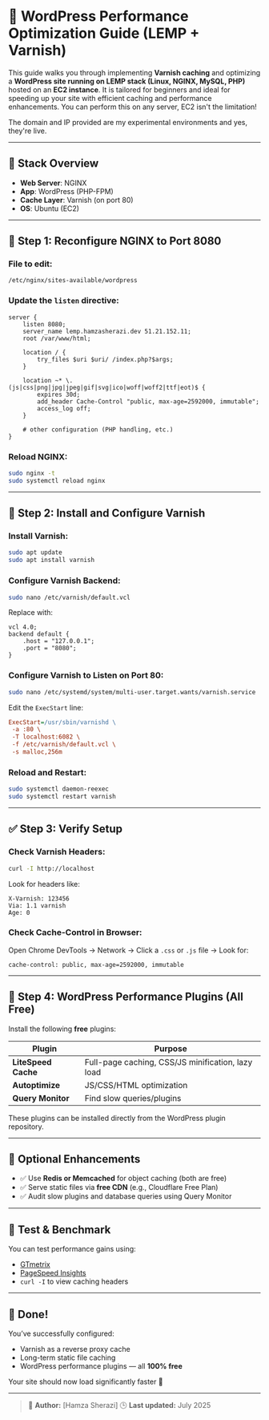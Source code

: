 # 🚀 WordPress Performance Optimization Guide (LEMP + Varnish)

This guide walks you through implementing **Varnish caching** and optimizing a **WordPress site running on LEMP stack (Linux, NGINX, MySQL, PHP)** hosted on an **EC2 instance**. It is tailored for beginners and ideal for speeding up your site with efficient caching and performance enhancements. You can perform this on any server, EC2 isn't the limitation!

The domain and IP provided are my experimental environments and yes, they're live.

---

## 🧱 Stack Overview

* **Web Server**: NGINX
* **App**: WordPress (PHP-FPM)
* **Cache Layer**: Varnish (on port 80)
* **OS**: Ubuntu (EC2)

---

## 🔧 Step 1: Reconfigure NGINX to Port 8080

### File to edit:

```
/etc/nginx/sites-available/wordpress
```

### Update the `listen` directive:

```nginx
server {
    listen 8080;
    server_name lemp.hamzasherazi.dev 51.21.152.11;
    root /var/www/html;

    location / {
        try_files $uri $uri/ /index.php?$args;
    }

    location ~* \.(js|css|png|jpg|jpeg|gif|svg|ico|woff|woff2|ttf|eot)$ {
        expires 30d;
        add_header Cache-Control "public, max-age=2592000, immutable";
        access_log off;
    }

    # other configuration (PHP handling, etc.)
}
```

### Reload NGINX:

```bash
sudo nginx -t
sudo systemctl reload nginx
```

---

## 🚀 Step 2: Install and Configure Varnish

### Install Varnish:

```bash
sudo apt update
sudo apt install varnish
```

### Configure Varnish Backend:

```bash
sudo nano /etc/varnish/default.vcl
```

Replace with:

```vcl
vcl 4.0;
backend default {
    .host = "127.0.0.1";
    .port = "8080";
}
```

### Configure Varnish to Listen on Port 80:

```bash
sudo nano /etc/systemd/system/multi-user.target.wants/varnish.service
```

Edit the `ExecStart` line:

```ini
ExecStart=/usr/sbin/varnishd \
 -a :80 \
 -T localhost:6082 \
 -f /etc/varnish/default.vcl \
 -s malloc,256m
```

### Reload and Restart:

```bash
sudo systemctl daemon-reexec
sudo systemctl restart varnish
```

---

## ✅ Step 3: Verify Setup

### Check Varnish Headers:

```bash
curl -I http://localhost
```

Look for headers like:

```
X-Varnish: 123456
Via: 1.1 varnish
Age: 0
```

### Check Cache-Control in Browser:

Open Chrome DevTools → Network → Click a `.css` or `.js` file → Look for:

```
cache-control: public, max-age=2592000, immutable
```

---

## 🤉 Step 4: WordPress Performance Plugins (All Free)

Install the following **free** plugins:

| Plugin              | Purpose                                           |
| ------------------- | ------------------------------------------------- |
| **LiteSpeed Cache** | Full-page caching, CSS/JS minification, lazy load |
| **Autoptimize**     | JS/CSS/HTML optimization                          |
| **Query Monitor**   | Find slow queries/plugins                         |

These plugins can be installed directly from the WordPress plugin repository.

---

## 🔄 Optional Enhancements

* ✅ Use **Redis or Memcached** for object caching (both are free)
* ✅ Serve static files via **free CDN** (e.g., Cloudflare Free Plan)
* ✅ Audit slow plugins and database queries using Query Monitor

---

## 🧪 Test & Benchmark

You can test performance gains using:

* [GTmetrix](https://gtmetrix.com)
* [PageSpeed Insights](https://pagespeed.web.dev/)
* `curl -I` to view caching headers

---

## 🎉 Done!

You’ve successfully configured:

* Varnish as a reverse proxy cache
* Long-term static file caching
* WordPress performance plugins — all **100% free**

Your site should now load significantly faster 🚀

---

> 📘️ **Author:** \[Hamza Sherazi]
> 🕒 **Last updated:** July 2025
